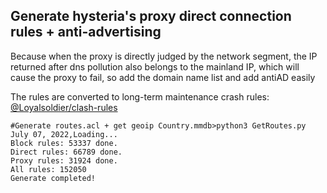 ## Generate hysteria's proxy direct connection rules + anti-advertising

Because when the proxy is directly judged by the network segment, the IP returned after dns pollution also belongs to the mainland IP, which will cause the proxy to fail, so add the domain name list and add antiAD easily

The rules are converted to long-term maintenance crash rules: [@Loyalsoldier/clash-rules](https://github.com/Loyalsoldier/clash-rules)

```
#Generate routes.acl + get geoip Country.mmdb>python3 GetRoutes.py
July 07, 2022,Loading...
Block rules: 53337 done.
Direct rules: 66789 done.
Proxy rules: 31924 done.
All rules: 152050
Generate completed!
```